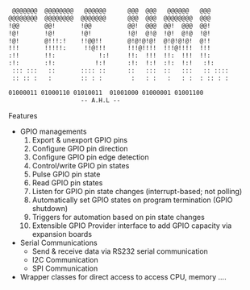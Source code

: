 ``` txt
 @@@@@@@  @@@@@@@@   @@@@@@      @@@  @@@   @@@@@@   @@@
@@@@@@@@  @@@@@@@@  @@@@@@@      @@@  @@@  @@@@@@@@  @@@
!@@       @@!       !@@          @@!  @@@  @@!  @@@  @@!
!@!       !@!       !@!          !@!  @!@  !@!  @!@  !@!
!@!       @!!!:!    !!@@!!       @!@!@!@!  @!@!@!@!  @!!
!!!       !!!!!:     !!@!!!      !!!@!!!!  !!!@!!!!  !!!
:!!       !!:            !:!     !!:  !!!  !!:  !!!  !!:
:!:       :!:           !:!      :!:  !:!  :!:  !:!   :!:
 ::: :::   ::       :::: ::      ::   :::  ::   :::   :: ::::
 :: :: :   :        :: : :        :   : :   :   : :  : :: : :

01000011 01000110 01010011  01001000 01000001 01001100
                    -- A.H.L --
```




Features

* GPIO managements
    1. Export & unexport GPIO pins
    2. Configure GPIO pin direction
    3. Configure GPIO pin edge detection
    4. Control/write GPIO pin states
    5. Pulse GPIO pin state
    6. Read GPIO pin states
    7. Listen for GPIO pin state changes (interrupt-based; not polling)
    8. Automatically set GPIO states on program termination (GPIO shutdown)
    9. Triggers for automation based on pin state changes
    10. Extensible GPIO Provider interface to add GPIO capacity via expansion boards
* Serial Communications
    - Send & receive data via RS232 serial communication
    - I2C Communication
    - SPI Communication
* Wrapper classes for direct access to access CPU, memory ....

